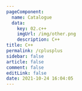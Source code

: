 ```yaml
---
pageComponent: 
  name: Catalogue
  data: 
    key: 02.c++
    imgUrl: /img/other.png
    description: C++
title: C++
permalink: /cplusplus
sidebar: false
article: false
comment: false
editLink: false
date: 2021-10-24 16:04:05
---
```


